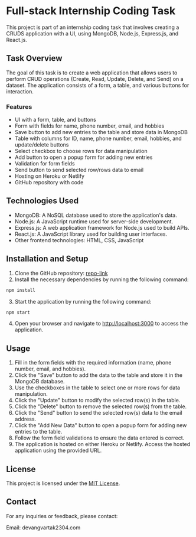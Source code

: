 # Full-stack Internship Coding Task

This project is part of an internship coding task that involves creating a CRUDS application with a UI, using MongoDB, Node.js, Express.js, and React.js.

## Task Overview

The goal of this task is to create a web application that allows users to perform CRUD operations (Create, Read, Update, Delete, and Send) on a dataset. The application consists of a form, a table, and various buttons for interaction.

### Features

- UI with a form, table, and buttons
- Form with fields for name, phone number, email, and hobbies
- Save button to add new entries to the table and store data in MongoDB
- Table with columns for ID, name, phone number, email, hobbies, and update/delete buttons
- Select checkbox to choose rows for data manipulation
- Add button to open a popup form for adding new entries
- Validation for form fields
- Send button to send selected row/rows data to email
- Hosting on Heroku or Netlify
- GitHub repository with code

## Technologies Used

- MongoDB: A NoSQL database used to store the application's data.
- Node.js: A JavaScript runtime used for server-side development.
- Express.js: A web application framework for Node.js used to build APIs.
- React.js: A JavaScript library used for building user interfaces.
- Other frontend technologies: HTML, CSS, JavaScript

## Installation and Setup

1. Clone the GitHub repository: [repo-link](https://github.com/Devang2304/CRUD-WebApp)
2. Install the necessary dependencies by running the following command:

```bash
npm install
```

3. Start the application by running the following command:

```bash
npm start
```

4. Open your browser and navigate to [http://localhost:3000](http://localhost:3000) to access the application.

## Usage

1. Fill in the form fields with the required information (name, phone number, email, and hobbies).
2. Click the "Save" button to add the data to the table and store it in the MongoDB database.
3. Use the checkboxes in the table to select one or more rows for data manipulation.
4. Click the "Update" button to modify the selected row(s) in the table.
5. Click the "Delete" button to remove the selected row(s) from the table.
6. Click the "Send" button to send the selected row(s) data to the email address.
7. Click the "Add New Data" button to open a popup form for adding new entries to the table.
8. Follow the form field validations to ensure the data entered is correct.
9. The application is hosted on either Heroku or Netlify. Access the hosted application using the provided URL.


## License

This project is licensed under the [MIT License](LICENSE).

## Contact

For any inquiries or feedback, please contact:

Email: devangvartak2304.com
